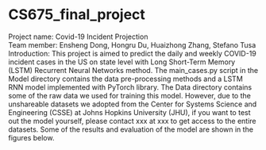 # CS675_final_project
Project name: Covid-19 Incident Projection <br/>
Team member: Ensheng Dong, Hongru Du, Huaizhong Zhang, Stefano Tusa <br/>
Introduction: This project is aimed to predict the daily and weekly COVID-19 incident cases in the US on state level with Long Short-Term Memory (LSTM) Recurrent Neural Networks method. The main_cases.py script in the Model directory contains the data pre-processing methods and a LSTM RNN model implemented with PyTorch library. The Data directory contains some of the raw data we used for training this model. However, due to the unshareable datasets we adopted from the Center for Systems Science and Engineering (CSSE) at Johns Hopkins University (JHU), if you want to test out the model yourself, please contact xxx at xxx to get access to the entire datasets. Some of the results and evaluation of the model are shown in the figures below. <br/>

